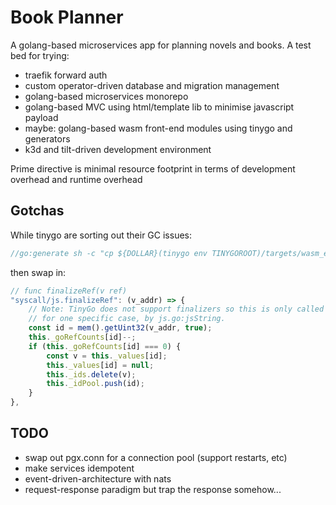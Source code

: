 # Book Planner

A golang-based microservices app for planning novels and books. A test bed for trying:
- traefik forward auth
- custom operator-driven database and migration management
- golang-based microservices monorepo
- golang-based MVC using html/template lib to minimise javascript payload
- maybe: golang-based wasm front-end modules using tinygo and generators
- k3d and tilt-driven development environment

Prime directive is minimal resource footprint in terms of development overhead and runtime overhead

## Gotchas

While tinygo are sorting out their GC issues:

```go
//go:generate sh -c "cp ${DOLLAR}(tinygo env TINYGOROOT)/targets/wasm_exec.js templates/wasm_exec.js"
```

then swap in:
```js
// func finalizeRef(v ref)
"syscall/js.finalizeRef": (v_addr) => {
    // Note: TinyGo does not support finalizers so this is only called
    // for one specific case, by js.go:jsString.
    const id = mem().getUint32(v_addr, true);
    this._goRefCounts[id]--;
    if (this._goRefCounts[id] === 0) {
        const v = this._values[id];
        this._values[id] = null;
        this._ids.delete(v);
        this._idPool.push(id);
    }
},
```

## TODO

- swap out pgx.conn for a connection pool (support restarts, etc)
- make services idempotent
- event-driven-architecture with nats
- request-response paradigm but trap the response somehow...
